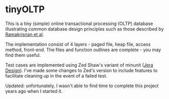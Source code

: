 tinyOLTP
========

This is a tiny (simple) online transactional processing (OLTP) database illustrating common database design principles such as those described by [Ramakrisnan et al](http://www.amazon.com/gp/product/007123151X/ref=as_li_ss_tl?ie=UTF8&camp=1789&creative=390957&creativeASIN=007123151X&linkCode=as2&tag=artfumarke-20).

The implementation consist of 4 layers - paged file, heap file, access method, front-end. The files and function outlines are complete - you may find them useful. 

Test cases are implemented using Zed Shaw's variant of minunit ([Jera Design](http://www.jera.com/techinfo/jtns/jtn002.html)). I've made some changes to Zed's version to include features to facilitate cleaning up in the event of a failed test.

Updated: unfortunately, I wasn't able to find time to complete this project years ago when I started it.
